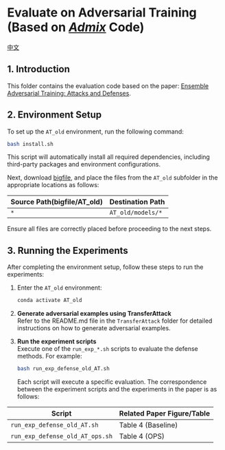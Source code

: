 # Evaluate on Adversarial Training (Based on [_Admix_](https://github.com/JHL-HUST/Admix) Code)

[中文](https://github.com/the-full/OPS/blob/main/AT_old/README_zh.md)

## 1. Introduction  

This folder contains the evaluation code based on the paper: [Ensemble Adversarial Training: Attacks and Defenses](https://arxiv.org/abs/1705.07204).  

## 2. Environment Setup  

To set up the `AT_old` environment, run the following command:  

```bash  
bash install.sh  
```

This script will automatically install all required dependencies, including third-party packages and environment configurations.  

Next, download [bigfile](https://drive.google.com/file/d/1uC9ZNWR7VuDlqPzMQTmC787KB7QrPofi/view?usp=drive_link), and place the files from the `AT_old` subfolder in the appropriate locations as follows:

| Source Path(bigfile/AT_old)            | Destination Path           |
|----------------------------------------|----------------------------|
| `*`                                    | `AT_old/models/*`          |

Ensure all files are correctly placed before proceeding to the next steps.

## 3. Running the Experiments  

After completing the environment setup, follow these steps to run the experiments:  

1. Enter the `AT_old` environment:

   ```bash  
   conda activate AT_old
   ```

2. **Generate adversarial examples using TransferAttack**  
   Refer to the README.md file in the `TransferAttack` folder for detailed instructions on how to generate adversarial examples.  

3. **Run the experiment scripts**  
   Execute one of the `run_exp_*.sh` scripts to evaluate the defense methods. For example:  

   ```bash  
   bash run_exp_defense_old_AT.sh  
   ```

   Each script will execute a specific evaluation. The correspondence between the experiment scripts and the experiments in the paper is as follows:  

| Script                               | Related Paper Figure/Table          |  
|--------------------------------------|-------------------------------------|  
| `run_exp_defense_old_AT.sh`          | Table 4 (Baseline)                  |  
| `run_exp_defense_old_AT_ops.sh`      | Table 4 (OPS) |  
